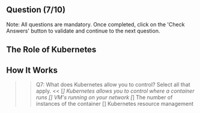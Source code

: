 ## Question (7/10)

Note: All questions are mandatory. Once completed, click on the 'Check Answers' button to validate and continue to the next question.


## The Role of Kubernetes 

## How It Works 

>>Q7: What does Kubernetes allow you to control? Select all that apply. << 
[*] Kubernetes allows you to control where a container runs
[]  VM's running on your network
[*] The number of instances of the container
[]  Kubernetes resource management
